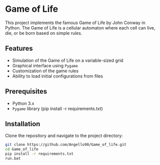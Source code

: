 # Game of Life

This project implements the famous Game of Life by John Conway in Python. The Game of Life is a cellular automaton where each cell can live, die, or be born based on simple rules.

## Features

- Simulation of the Game of Life on a variable-sized grid
- Graphical interface using `Pygame`
- Customization of the game rules
- Ability to load initial configurations from files

## Prerequisites

- Python 3.x
- `Pygame` library (pip install -r requirements.txt)

## Installation

Clone the repository and navigate to the project directory:

```bash
git clone https://github.com/Angello90/Game_of_life.git
cd Game_of_life
pip install -r requirements.txt
run.bat
```
